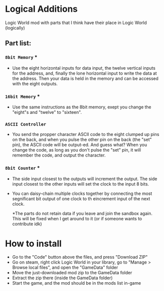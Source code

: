 # Logical Additions
Logic World mod with parts that I think have their place in Logic World (logically)

## Part list:
  ### `8bit Memory` *
  - Use the eight horizontal inputs for data input, the twelve vertical inputs for the address, and, finally the lone horizontal input to write the data at the address. Then your data is held in the memory and can be accessed with the eight outputs.
  ### `16bit Memory` *
  - Use the same instructions as the 8bit memory, exept you change the "eight"s and "twelve" to "sixteen".
  ### `ASCII Controller` 
  - You send the propper character ASCII code to the eight clumped up pins on the back, and when you pulse the other pin on the back (the "set" pin), the ASCII code will be output-ed. And guess what? When you change the code, as long as you don't pulse the "set" pin, it will remember the code, and output the character.
  ### `8bit Counter` *
  - The side input closest to the outputs will increment the output. The side input closest to the other inputs will set the clock to the input 8 bits.
  - You can daisy-chain multiple clocks together by connecting the most segnificant bit output of one clock to th eincrement input of the next clock.

    *The parts do not retain data if you leave and join the sandbox again. This will be fixed when I get around to it (or if someone wants to contribute idk)

# How to install
  - Go to the "Code" button above the files, and press "Download ZIP"
  - Go on steam, right click Logic World in your library, go to "Manage > Browse local files", and open the "GameData" folder
  - Move the just-downloaded mod zip to the GameData folder
  - Extract the zip there (inside the GameData folder)
  - Start the game, and the mod should be in the mods list in-game
